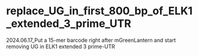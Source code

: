 # replace_UG_in_first_800_bp_of_ELK1_extended_3_prime_UTR
 
2024.06.17_Put a 15-mer barcode right after mGreenLantern and start removing UG in ELK1 extended 3 prime-UTR